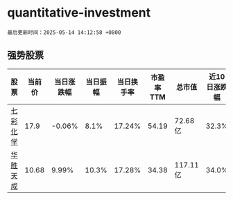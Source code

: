 # quantitative-investment

`最后更新时间：2025-05-14 14:12:58 +0800`

## 强势股票

|股票|当前价|当日涨跌幅|当日振幅|当日换手率|市盈率TTM|总市值|近10日涨跌幅|
|----|----|----|----|----|----|----|----|
|[七彩化学](https://xueqiu.com/S/SZ300758)|17.9|-0.06%|8.1%|17.24%|54.19|72.68亿|32.3%|
|[华胜天成](https://xueqiu.com/S/SH600410)|10.68|9.99%|10.3%|17.28%|34.38|117.11亿|34.0%|

